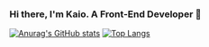 ### Hi there, I'm Kaio. A Front-End Developer 👋


[![Anurag's GitHub stats](https://github-readme-stats.vercel.app/api?username=KaioPratess&show_icons=true&count_private=true&theme=dark)](https://github.com/KaioPratess/github-readme-stats)
[![Top Langs](https://github-readme-stats.vercel.app/api/top-langs/?username=KaioPratess&theme=dark)](https://github.com/KaioPratess/github-readme-stats)

	

<!--
**KaioPratess/KaioPratess** is a ✨ _special_ ✨ repository because its `README.md` (this file) appears on your GitHub profile.

Here are some ideas to get you started:

- 🔭 I’m currently working on ...
- 🌱 I’m currently learning ...
- 👯 I’m looking to collaborate on ...
- 🤔 I’m looking for help with ...
- 💬 Ask me about ...
- 📫 How to reach me: ...
- 😄 Pronouns: ...
- ⚡ Fun fact: ...
-->
